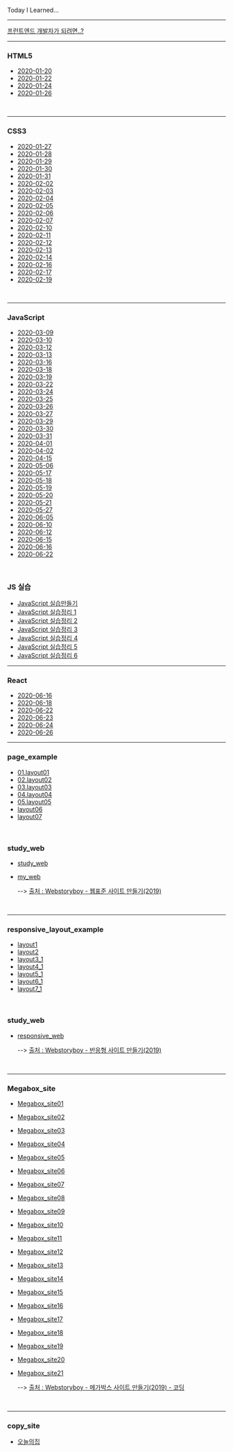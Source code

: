 

Today I Learned...

-----------

[프런트엔드 개발자가 되려면..?](https://github.com/cjdtjr6rl/TIL/blob/master/프런트엔드개발자.md)

-------------

### HTML5

* [2020-01-20](https://github.com/cjdtjr6rl/TIL/blob/master/HTML5/20200120.md)
* [2020-01-22](https://github.com/cjdtjr6rl/TIL/blob/master/HTML5/20200122.md)
* [2020-01-24](https://github.com/cjdtjr6rl/TIL/blob/master/HTML5/20200124.md)
* [2020-01-26](https://github.com/cjdtjr6rl/TIL/blob/master/HTML5/20200126.md)

<br/>

-------------

### CSS3

- [2020-01-27](https://github.com/cjdtjr6rl/TIL/blob/master/CSS3/20200127.md)
- [2020-01-28](https://github.com/cjdtjr6rl/TIL/blob/master/CSS3/20200128.md)
- [2020-01-29](https://github.com/cjdtjr6rl/TIL/blob/master/CSS3/20200129.md)
- [2020-01-30](https://github.com/cjdtjr6rl/TIL/blob/master/CSS3/20200130.md)
- [2020-01-31](https://github.com/cjdtjr6rl/TIL/blob/master/CSS3/20200131.md)
- [2020-02-02](https://github.com/cjdtjr6rl/TIL/blob/master/CSS3/20200202.md)
- [2020-02-03](https://github.com/cjdtjr6rl/TIL/blob/master/CSS3/20200203.md)
- [2020-02-04](https://github.com/cjdtjr6rl/TIL/blob/master/CSS3/20200204.md)
- [2020-02-05](https://github.com/cjdtjr6rl/TIL/blob/master/CSS3/20200205.md)
- [2020-02-06](https://github.com/cjdtjr6rl/TIL/blob/master/CSS3/20200206.md)
- [2020-02-07](https://github.com/cjdtjr6rl/TIL/blob/master/CSS3/20200207.md)
- [2020-02-10](https://github.com/cjdtjr6rl/TIL/blob/master/CSS3/20200210.md)
- [2020-02-11](https://github.com/cjdtjr6rl/TIL/blob/master/CSS3/20200211.md)
- [2020-02-12](https://github.com/cjdtjr6rl/TIL/blob/master/CSS3/20200212.md)
- [2020-02-13](https://github.com/cjdtjr6rl/TIL/blob/master/CSS3/20200213.md)
- [2020-02-14](https://github.com/cjdtjr6rl/TIL/blob/master/CSS3/20200214.md)
- [2020-02-16](https://github.com/cjdtjr6rl/TIL/blob/master/CSS3/20200216.md)
- [2020-02-17](https://github.com/cjdtjr6rl/TIL/blob/master/CSS3/20200217.md)
- [2020-02-19](https://github.com/cjdtjr6rl/TIL/blob/master/CSS3/20200219.md)

<br/>

---

### JavaScript

- [2020-03-09](https://github.com/cjdtjr6rl/TIL/blob/master/JavaScript/20200309.md)
- [2020-03-10](https://github.com/cjdtjr6rl/TIL/blob/master/JavaScript/20200310.md)
- [2020-03-12](https://github.com/cjdtjr6rl/TIL/blob/master/JavaScript/20200312.md)
- [2020-03-13](https://github.com/cjdtjr6rl/TIL/blob/master/JavaScript/20200313.md)
- [2020-03-16](https://github.com/cjdtjr6rl/TIL/blob/master/JavaScript/20200316.md)
- [2020-03-18](https://github.com/cjdtjr6rl/TIL/blob/master/JavaScript/20200318.md)
- [2020-03-19](https://github.com/cjdtjr6rl/TIL/blob/master/JavaScript/20200319.md)
- [2020-03-22](https://github.com/cjdtjr6rl/TIL/blob/master/JavaScript/20200322.md)
- [2020-03-24](https://github.com/cjdtjr6rl/TIL/blob/master/JavaScript/20200324.md)
- [2020-03-25](https://github.com/cjdtjr6rl/TIL/blob/master/JavaScript/20200325.md)
- [2020-03-26](https://github.com/cjdtjr6rl/TIL/blob/master/JavaScript/20200326.md)
- [2020-03-27](https://github.com/cjdtjr6rl/TIL/blob/master/JavaScript/20200327.md)
- [2020-03-29](https://github.com/cjdtjr6rl/TIL/blob/master/JavaScript/20200329.md)
- [2020-03-30](https://github.com/cjdtjr6rl/TIL/blob/master/JavaScript/20200330.md)
- [2020-03-31](https://github.com/cjdtjr6rl/TIL/blob/master/JavaScript/20200331.md)
- [2020-04-01](https://github.com/cjdtjr6rl/TIL/blob/master/JavaScript/20200401.md)
- [2020-04-02](https://github.com/cjdtjr6rl/TIL/blob/master/JavaScript/20200402.md)
- [2020-04-15](https://github.com/cjdtjr6rl/TIL/blob/master/JavaScript/20200415.md)
- [2020-05-06](https://github.com/cjdtjr6rl/TIL/blob/master/JavaScript/20200506.md)
- [2020-05-17](https://github.com/cjdtjr6rl/TIL/blob/master/JavaScript/20200517.md)
- [2020-05-18](https://github.com/cjdtjr6rl/TIL/blob/master/JavaScript/20200518.md)
- [2020-05-19](https://github.com/cjdtjr6rl/TIL/blob/master/JavaScript/20200519.md)
- [2020-05-20](https://github.com/cjdtjr6rl/TIL/blob/master/JavaScript/20200520.md)
- [2020-05-21](https://github.com/cjdtjr6rl/TIL/blob/master/JavaScript/20200521.md)
- [2020-05-27](https://github.com/cjdtjr6rl/TIL/blob/master/JavaScript/20200527.md)
- [2020-06-05](https://github.com/cjdtjr6rl/TIL/blob/master/JavaScript/20200605.md)
- [2020-06-10](https://github.com/cjdtjr6rl/TIL/blob/master/JavaScript/20200610.md)
- [2020-06-12](https://github.com/cjdtjr6rl/TIL/blob/master/JavaScript/20200612.md)
- [2020-06-15](https://github.com/cjdtjr6rl/TIL/blob/master/JavaScript/20200615.md)
- [2020-06-16](https://github.com/cjdtjr6rl/TIL/blob/master/JavaScript/20200616.md)
- [2020-06-22](https://github.com/cjdtjr6rl/TIL/blob/master/JavaScript/20200622.md)

<br/>

### JS 실습

- [JavaScript 실습만들기](https://github.com/cjdtjr6rl/TIL/blob/master/JavaScript/JS_study)
- [JavaScript 실습정리 1](https://github.com/cjdtjr6rl/TIL/blob/master/JavaScript/JS_study/js_note1.md)
- [JavaScript 실습정리 2](https://github.com/cjdtjr6rl/TIL/blob/master/JavaScript/JS_study/js_note2.md)
- [JavaScript 실습정리 3](https://github.com/cjdtjr6rl/TIL/blob/master/JavaScript/JS_study/js_note3.md)
- [JavaScript 실습정리 4](https://github.com/cjdtjr6rl/TIL/blob/master/JavaScript/JS_study/js_note4.md)
- [JavaScript 실습정리 5](https://github.com/cjdtjr6rl/TIL/blob/master/JavaScript/JS_study/js_note5.md)
- [JavaScript 실습정리 6](https://github.com/cjdtjr6rl/TIL/blob/master/JavaScript/JS_study/js_note6.md)

---

### React

- [2020-06-16](https://github.com/cjdtjr6rl/TIL/blob/master/React/20200616.md)
- [2020-06-18](https://github.com/cjdtjr6rl/TIL/blob/master/React/20200618.md)
- [2020-06-22](https://github.com/cjdtjr6rl/TIL/blob/master/React/20200622.md)
- [2020-06-23](https://github.com/cjdtjr6rl/TIL/blob/master/React/20200623.md)
- [2020-06-24](https://github.com/cjdtjr6rl/TIL/blob/master/React/20200624.md)
- [2020-06-26](https://github.com/cjdtjr6rl/TIL/blob/master/React/20200626.md)

---

### page_example

- [01.layout01](https://github.com/cjdtjr6rl/TIL/blob/master/personal_study/page_example/01.layout01.html)
- [02.layout02](https://github.com/cjdtjr6rl/TIL/blob/master/personal_study/page_example/02.layout02.html)
- [03.layout03](https://github.com/cjdtjr6rl/TIL/blob/master/personal_study/page_example/03.layout03.html)
- [04.layout04](https://github.com/cjdtjr6rl/TIL/blob/master/personal_study/page_example/04.layout04.html)
- [05.layout05](https://github.com/cjdtjr6rl/TIL/blob/master/personal_study/page_example/05.layout05.html)
- [layout06](https://github.com/cjdtjr6rl/TIL/blob/master/personal_study/page_example/layout06.html)
- [layout07](https://github.com/cjdtjr6rl/TIL/blob/master/personal_study/page_example/layout07.html)

<br/>

### study_web

- [study_web](https://github.com/cjdtjr6rl/TIL/tree/master/personal_study/web)

- [my_web](http://cjdtjr6rl.dothome.co.kr/web/index.html)

  --> [출처 : Webstoryboy - 웹표준 사이트 만들기(2019)](https://www.youtube.com/playlist?list=PL4UVBBIc6giKixok-bC7XVEx0ZFsngr5Z)

<br/>

---

### responsive_layout_example

- [layout1](https://github.com/cjdtjr6rl/TIL/blob/master/personal_study/responsive/layout1.html)
- [layout2](https://github.com/cjdtjr6rl/TIL/blob/master/personal_study/responsive/layout2.html)
- [layout3_1](https://github.com/cjdtjr6rl/TIL/blob/master/personal_study/responsive/layout3_1.html)
- [layout4_1](https://github.com/cjdtjr6rl/TIL/blob/master/personal_study/responsive/layout4_1.html)
- [layout5_1](https://github.com/cjdtjr6rl/TIL/blob/master/personal_study/responsive/layout5_1.html)
- [layout6_1](https://github.com/cjdtjr6rl/TIL/blob/master/personal_study/responsive/layout6_1.html)
- [layout7_1](https://github.com/cjdtjr6rl/TIL/blob/master/personal_study/responsive/layout7_1.html)

<br/>

### study_web

- [responsive_web](https://github.com/cjdtjr6rl/TIL/blob/master/personal_study/responsive/html5/index.html)

  --> [출처 : Webstoryboy - 반응형 사이트 만들기(2019)](https://www.youtube.com/playlist?list=PL4UVBBIc6giL7ygRa-P7UExEKqZgx4t9K)

<br/>

---

### Megabox_site

- [Megabox_site01](https://github.com/cjdtjr6rl/TIL/blob/master/personal_study/mega/index01.html)

- [Megabox_site02](https://github.com/cjdtjr6rl/TIL/blob/master/personal_study/mega/index02.html)

- [Megabox_site03](https://github.com/cjdtjr6rl/TIL/blob/master/personal_study/mega/index03.html)

- [Megabox_site04](https://github.com/cjdtjr6rl/TIL/blob/master/personal_study/mega/index04.html)

- [Megabox_site05](https://github.com/cjdtjr6rl/TIL/blob/master/personal_study/mega/index05.html)

- [Megabox_site06](https://github.com/cjdtjr6rl/TIL/blob/master/personal_study/mega/index06.html)

- [Megabox_site07](https://github.com/cjdtjr6rl/TIL/blob/master/personal_study/mega/index07.html)

- [Megabox_site08](https://github.com/cjdtjr6rl/TIL/blob/master/personal_study/mega/index08.html)

- [Megabox_site09](https://github.com/cjdtjr6rl/TIL/blob/master/personal_study/mega/index09.html)

- [Megabox_site10](https://github.com/cjdtjr6rl/TIL/blob/master/personal_study/mega/index10.html)

- [Megabox_site11](https://github.com/cjdtjr6rl/TIL/blob/master/personal_study/mega/index11.html)

- [Megabox_site12](https://github.com/cjdtjr6rl/TIL/blob/master/personal_study/mega/index12.html)

- [Megabox_site13](https://github.com/cjdtjr6rl/TIL/blob/master/personal_study/mega/index13.html)

- [Megabox_site14](https://github.com/cjdtjr6rl/TIL/blob/master/personal_study/mega/index14.html)

- [Megabox_site15](https://github.com/cjdtjr6rl/TIL/blob/master/personal_study/mega/index15.html)

- [Megabox_site16](https://github.com/cjdtjr6rl/TIL/blob/master/personal_study/mega/index16.html)

- [Megabox_site17](https://github.com/cjdtjr6rl/TIL/blob/master/personal_study/mega/index17.html)

- [Megabox_site18](https://github.com/cjdtjr6rl/TIL/blob/master/personal_study/mega/index18.html)

- [Megabox_site19](https://github.com/cjdtjr6rl/TIL/blob/master/personal_study/mega/index19.html)

- [Megabox_site20](https://github.com/cjdtjr6rl/TIL/blob/master/personal_study/mega/index20.html)

- [Megabox_site21](https://github.com/cjdtjr6rl/TIL/blob/master/personal_study/mega/index21.html)

  --> [출처 : Webstoryboy - 메가박스 사이트 만들기(2019) - 코딩](https://www.youtube.com/playlist?list=PL4UVBBIc6giLfFeY-8w5PWJ6z7iFoVu6G)

<br/>

---

### copy_site

- [오늘의집](https://github.com/cjdtjr6rl/TIL/tree/master/personal_study/my_house)
